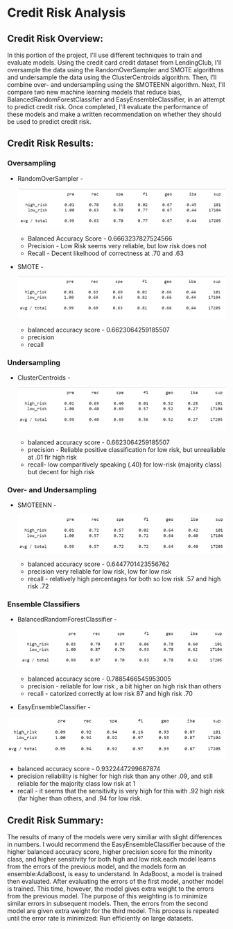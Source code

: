 # Credit Risk Analysis

## Credit Risk Overview:
In this portion of the project, I'll use different techniques to train and evaluate models. Using the credit card credit dataset from LendingClub, I'll oversample the data using the RandomOverSampler and SMOTE algorithms and undersample the data using the ClusterCentroids algorithm. Then, I’ll combine over- and undersampling using the SMOTEENN algorithm. Next, I'll compare two new machine learning models that reduce bias, BalancedRandomForestClassifier and EasyEnsembleClassifier, in an attempt to predict credit risk. Once completed, I'll evaluate the performance of these models and make a written recommendation on whether they should be used to predict credit risk.

## Credit Risk Results:

### Oversampling
  -  RandomOverSampler - 
     
     ![RandomOversampler_ConfusionMatrix](Images/RandomOversampler_ConfusionMatrix.PNG)
     -   Balanced Accuracy Score - 0.6663237827524566
     -   Precision - Low Risk seems very reliable, but low risk does not
     -   Recall - Decent likelhood of correctness at .70 and .63
 
 -  SMOTE - 
     
     ![SMOTE_ConfustionMatrix](Images/SMOTE_ConfustionMatrix.PNG) 
     - balanced accuracy score - 0.6623064259185507  
     - precision
     - recall


### Undersampling
 - ClusterCentroids - 
 
    ![ClusterCentroids_ConfustionMatrix](Images/ClusterCentroids_ConfustionMatrix.PNG) 
    - balanced accuracy score - 0.6623064259185507  
    - precision - Reliable positive classification for low risk, but unrealiable at .01 fir high risk
    - recall- low comparitively speaking (.40) for low-risk (majority class) but decent for high risk


### Over- and Undersampling
  
  - SMOTEENN - 
  
    ![SMOTEENN_ConfustionMatrix](Images/SMOTEENN_ConfustionMatrix.PNG)
    - balanced accuracy score - 0.6447701423556762   
    - precision very reliable for low risk, low for low risk
    - recall  - relatively high percentages for both so low risk .57 and high risk .72


### Ensemble Classifiers
  
  - BalancedRandomForestClassifier - 
  
    ![BalancedRandomForestClassifier_ConfustionMatrix](Images/BalancedRandomForestClassifier_ConfustionMatrix.PNG)
    - balanced accuracy score  - 0.7885466545953005 
    - precision - reliable for low risk , a bit higher on high risk than others
    - recall - catorized correctly at low risk 87 and high risk .70
  
  
  - EasyEnsembleClassifier - 
  
   ![EasyEnsembleClassifier_ConfustionMatrix](Images/EasyEnsembleClassifier_ConfustionMatrix.PNG)
   - balanced accuracy score  - 0.9322447299687874
   - precision reliablilty is higher for high risk than any other .09, and still reliable for the majority class low risk at 1
   - recall - it seems that the sensitivity is very high for this with .92 high risk (far higher than others, and .94 for low risk.


## Credit Risk Summary: 
The results of many of the models were very similiar with slight differences in numbers.  I would recommend the EasyEnsembleClassifier because of the higher balanced accuracy score, higher precision score for the minority class, and higher sensitivity for both high and low risk.each model learns from the errors of the previous model, and the models form an ensemble:AdaBoost, is easy to understand. In AdaBoost, a model is trained then evaluated. After evaluating the errors of the first model, another model is trained. This time, however, the model gives extra weight to the errors from the previous model. The purpose of this weighting is to minimize similar errors in subsequent models. Then, the errors from the second model are given extra weight for the third model. This process is repeated until the error rate is minimized:
Run efficiently on large datasets.
